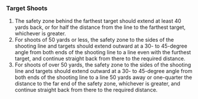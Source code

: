 ### Target Shoots
1.  The safety zone behind the farthest target should extend at least 40 yards back, or for half the distance from the line to the farthest target, whichever is greater.
2.  For shoots of 50 yards or less, the safety zone to the sides of the shooting line and targets should extend outward at a 30- to 45-degree angle from both ends of the shooting line to a line even with the furthest target, and continue straight back from there to the required distance.
3.  For shoots of over 50 yards, the safety zone to the sides of the shooting line and targets should extend outward at a 30- to 45-degree angle from both ends of the shooting line to a line 50 yards away or one-quarter the distance to the far end of the safety zone, whichever is greater, and continue straight back from there to the required distance.

